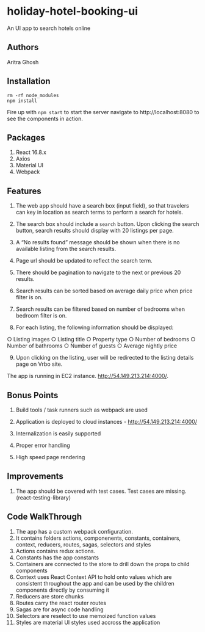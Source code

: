 # holiday-hotel-booking-ui
An UI app to search hotels online

## Authors
Aritra Ghosh

## Installation

```
rm -rf node_modules
npm install

```

Fire up with `npm start` to start the server navigate to http://localhost:8080 to see the components in action.

## Packages

1. React 16.8.x
2. Axios
3. Material UI
4. Webpack

## Features

1. The web app should have a search box (input field), so that travelers can key in location as search terms to perform a search for hotels.

2. The search box should include a `search` button. Upon clicking the search button, search results should display with 20 listings per page.

3. A “No results found” message should be shown when there is no available listing from the search results.

4. Page url should be updated to reflect the search term.

5. There should be pagination to navigate to the next or previous 20 results.

6. Search results can be sorted based on average daily price when price filter is on.

7. Search results can be filtered based on number of bedrooms when bedroom filter is on.

8. For each listing, the following information should be displayed:

○ Listing images ○ Listing title ○ Property type ○ Number of bedrooms ○ Number of bathrooms ○ Number of guests ○ Average nightly price

9. Upon clicking on the listing, user will be redirected to the listing details page on Vrbo site.

The app is running in EC2 instance. http://54.149.213.214:4000/. 

## Bonus Points

1. Build tools / task runners such as webpack are used

2. Application is deployed to cloud instances - http://54.149.213.214:4000/

3. Internalization is easily supported

4. Proper error handling

5. High speed page rendering

## Improvements
1. The app should be covered with test cases. Test cases are missing. (react-testing-library)

## Code WalkThrough
1. The app has a custom webpack configuration.
2. It contains folders actions, componenents, constants, containers, context, reducers, routes, sagas, selectors and styles
3. Actions contains redux actions.
4. Constants has the app constants
5. Containers are connected to the store to drill down the props to child components
6. Context uses React Context API to hold onto values which are consistent throughout the app and can be used by the children components directly by consuming it
7. Reducers are store chunks
8. Routes carry the react router routes
9. Sagas are for async code handling
10. Selectors are reselect to use memoized function values
11. Styles are material UI styles used accross the application